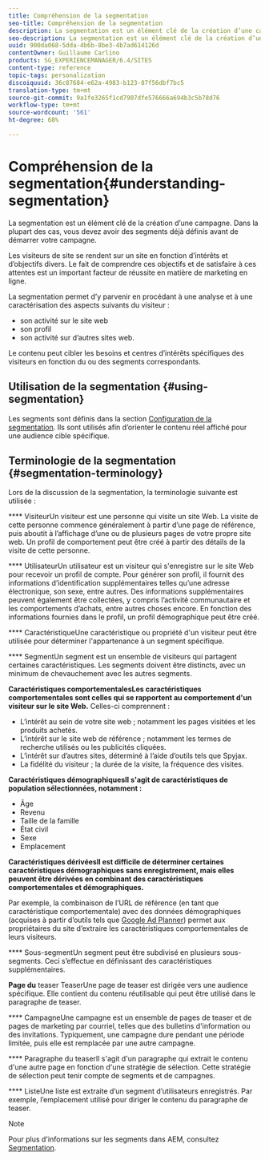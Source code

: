 ```yaml
---
title: Compréhension de la segmentation
seo-title: Compréhension de la segmentation
description: La segmentation est un élément clé de la création d’une campagne
seo-description: La segmentation est un élément clé de la création d’une campagne
uuid: 900da068-5dda-4b6b-8be3-4b7ad614126d
contentOwner: Guillaume Carlino
products: SG_EXPERIENCEMANAGER/6.4/SITES
content-type: reference
topic-tags: personalization
discoiquuid: 36c87684-e62a-4983-b123-87f56dbf7bc5
translation-type: tm+mt
source-git-commit: 9a1fe3265f1cd7907dfe576666a694b3c5b78d76
workflow-type: tm+mt
source-wordcount: '561'
ht-degree: 68%

---
```



# Compréhension de la segmentation{#understanding-segmentation}

La segmentation est un élément clé de la création d’une campagne. Dans la plupart des cas, vous devez avoir des segments déjà définis avant de démarrer votre campagne.

Les visiteurs de site se rendent sur un site en fonction d’intérêts et d’objectifs divers. Le fait de comprendre ces objectifs et de satisfaire à ces attentes est un important facteur de réussite en matière de marketing en ligne.

La segmentation permet d’y parvenir en procédant à une analyse et à une caractérisation des aspects suivants du visiteur :

* son activité sur le site web
* son profil
* son activité sur d’autres sites web.

Le contenu peut cibler les besoins et centres d’intérêts spécifiques des visiteurs en fonction du ou des segments correspondants.

## Utilisation de la segmentation {#using-segmentation}

Les segments sont définis dans la section [Configuration de la segmentation](/help/sites-administering/campaign-segmentation.md). Ils sont utilisés afin d’orienter le contenu réel affiché pour une audience cible spécifique.

## Terminologie de la segmentation {#segmentation-terminology}

Lors de la discussion de la segmentation, la terminologie suivante est utilisée :

**** VisiteurUn visiteur est une personne qui visite un site Web. La visite de cette personne commence généralement à partir d’une page de référence, puis aboutit à l’affichage d’une ou de plusieurs pages de votre propre site web. Un profil de comportement peut être créé à partir des détails de la visite de cette personne.

**** UtilisateurUn utilisateur est un visiteur qui s&#39;enregistre sur le site Web pour recevoir un profil de compte. Pour générer son profil, il fournit des informations d’identification supplémentaires telles qu’une adresse électronique, son sexe, entre autres. Des informations supplémentaires peuvent également être collectées, y compris l’activité communautaire et les comportements d’achats, entre autres choses encore. En fonction des informations fournies dans le profil, un profil démographique peut être créé.

**** CaractéristiqueUne caractéristique ou propriété d&#39;un visiteur peut être utilisée pour déterminer l&#39;appartenance à un segment spécifique.

**** SegmentUn segment est un ensemble de visiteurs qui partagent certaines caractéristiques. Les segments doivent être distincts, avec un minimum de chevauchement avec les autres segments.

**Caractéristiques comportementalesLes caractéristiques comportementales sont celles qui se rapportent au comportement d&#39;un visiteur sur le site Web.** Celles-ci comprennent :

* L’intérêt au sein de votre site web ; notamment les pages visitées et les produits achetés.
* L’intérêt sur le site web de référence ; notamment les termes de recherche utilisés ou les publicités cliquées.
* L’intérêt sur d’autres sites, déterminé à l’aide d’outils tels que Spyjax.
* La fidélité du visiteur ; la durée de la visite, la fréquence des visites.

**Caractéristiques démographiquesIl s&#39;agit de caractéristiques de population sélectionnées, notamment :** 

* Âge
* Revenu
* Taille de la famille
* État civil
* Sexe
* Emplacement

**Caractéristiques dérivéesIl est difficile de déterminer certaines caractéristiques démographiques sans enregistrement, mais elles peuvent être dérivées en combinant des caractéristiques comportementales et démographiques.** 

Par exemple, la combinaison de l’URL de référence (en tant que caractéristique comportementale) avec des données démographiques (acquises à partir d’outils tels que [Google Ad Planner](https://www.google.com/adplanner/)) permet aux propriétaires du site d’extraire les caractéristiques comportementales de leurs visiteurs.

**** Sous-segmentUn segment peut être subdivisé en plusieurs sous-segments. Ceci s’effectue en définissant des caractéristiques supplémentaires.

**Page du** teaser TeaserUne page de teaser est dirigée vers une audience spécifique. Elle contient du contenu réutilisable qui peut être utilisé dans le paragraphe de teaser.

**** CampagneUne campagne est un ensemble de pages de teaser et de pages de marketing par courriel, telles que des bulletins d&#39;information ou des invitations. Typiquement, une campagne dure pendant une période limitée, puis elle est remplacée par une autre campagne.

**** Paragraphe du teaserIl s&#39;agit d&#39;un paragraphe qui extrait le contenu d&#39;une autre page en fonction d&#39;une stratégie de sélection. Cette stratégie de sélection peut tenir compte de segments et de campagnes.

**** ListeUne liste est extraite d’un segment d’utilisateurs enregistrés. Par exemple, l’emplacement utilisé pour diriger le contenu du paragraphe de teaser.

>[!NOTE]
>
>Pour plus d&#39;informations sur les segments dans AEM, consultez [Segmentation](/help/sites-administering/campaign-segmentation.md).

